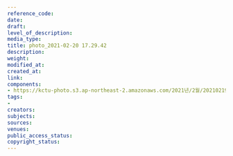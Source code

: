 ```yaml
---
reference_code: 
date: 
draft: 
level_of_description: 
media_type: 
title: photo_2021-02-20 17.29.42
description: 
weight: 
modified_at: 
created_at: 
link: 
components:
- https://kctu-photo.s3.ap-northeast-2.amazonaws.com/2021년/2월/20210219_백기완+선생+발인.영결식.하관/곽노충/photo_2021-02-20+17.29.42.jpeg
tags:
- 
creators: 
subjects: 
sources: 
venues: 
public_access_status: 
copyright_status: 
---
```

